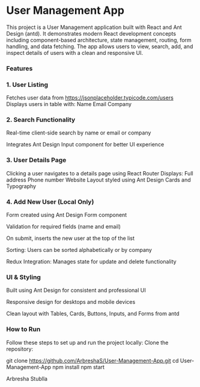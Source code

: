 # User Management App

This project is a User Management application built with React and Ant Design (antd). It demonstrates modern React development concepts including component-based architecture, state management, routing, form handling, and data fetching. The app allows users to view, search, add, and inspect details of users with a clean and responsive UI.

### Features

### 1. User Listing
Fetches user data from https://jsonplaceholder.typicode.com/users
Displays users in table  with:
Name
Email
Company


### 2. Search Functionality

Real-time client-side search by name or email or company

Integrates Ant Design Input component for better UI experience

### 3. User Details Page

Clicking a user navigates to a details page using React Router
Displays:
Full address
Phone number
Website
Layout styled using Ant Design Cards and Typography

### 4. Add New User (Local Only)

Form created using Ant Design Form component

Validation for required fields (name and email)

On submit, inserts the new user at the top of the list


Sorting: Users can be sorted alphabetically or by company

Redux Integration: Manages state for update and delete functionality

### UI & Styling

Built using Ant Design for consistent and professional UI

Responsive design for desktops and mobile devices

Clean layout with Tables, Cards, Buttons, Inputs, and Forms from antd

### How to Run

Follow these steps to set up and run the project locally:
Clone the repository:

git clone https://github.com/ArbreshaS/User-Management-App.git
cd User-Management-App
npm install
npm start



Arbresha Stublla
